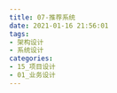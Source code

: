 ```yaml
---
title: 07-推荐系统
date: 2021-01-16 21:56:01
tags:
- 架构设计
- 系统设计
categories: 
- 15_项目设计
- 01_业务设计
---
```


